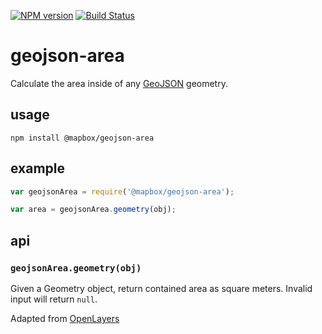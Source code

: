[![NPM version][npm-image]][npm-url]
[![Build Status][build-image]][build-url]

# geojson-area

Calculate the area inside of any [GeoJSON](http://geojson.org/) geometry.

## usage

    npm install @mapbox/geojson-area

## example

```js
var geojsonArea = require('@mapbox/geojson-area');

var area = geojsonArea.geometry(obj);
```

## api

### `geojsonArea.geometry(obj)`

Given a Geometry object, return contained
area as square meters. Invalid input will return `null`.

Adapted from [OpenLayers](http://openlayers.org/)

[npm-image]: https://img.shields.io/npm/v/@mapwhit/geojson-area
[npm-url]: https://npmjs.org/package/@mapwhit/geojson-area

[build-url]: https://github.com/mapwhit/geojson-area/actions/workflows/check.yaml
[build-image]: https://img.shields.io/github/actions/workflow/status/mapwhit/geojson-area/check.yaml?branch=pu

